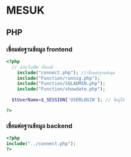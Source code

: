 # MESUK

## PHP

### เชื่อมต่อฐานข้อมูล frontend
``` php
<?php
  // include ที่ต้องมี
	include("connect.php"); //เชื่อมต่อฐานข้อมูล
	include("Function/runnig.php");
	include("Function/SQLADMIN.php");
	include("Function/showdate.php");

  $tUserName=$_SESSION['USERLOGIN']; // ชื่อผู้ใช้

?>
```

### เชื่อมต่อฐานข้อมูล backend
``` php
<?php
include("../connect.php");
?>
```
